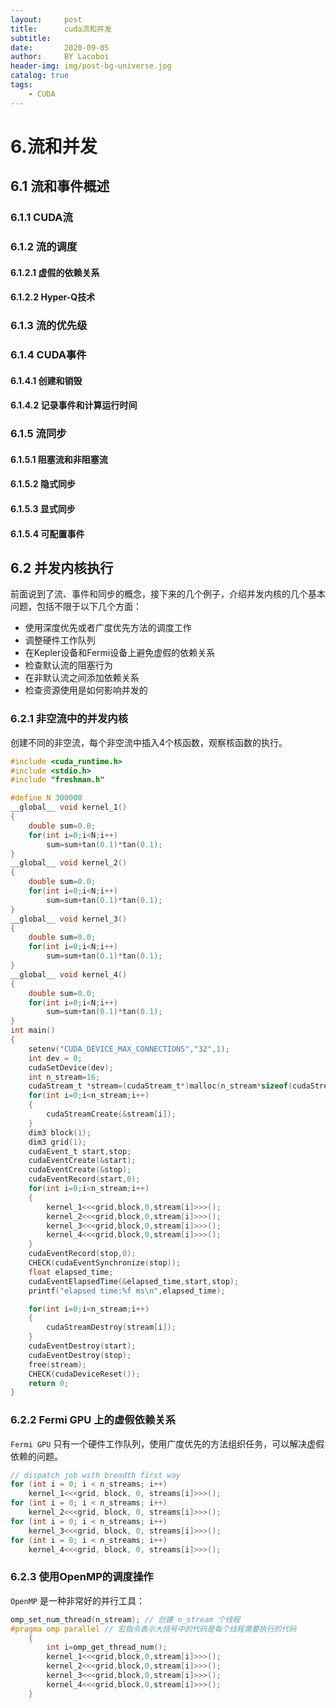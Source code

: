 ```yaml
---
layout:     post
title:      cuda流和并发
subtitle:   
date:       2020-09-05
author:     BY Lacoboi
header-img: img/post-bg-universe.jpg
catalog: true
tags:
    - CUDA
---
```


# 6.流和并发


## 6.1 流和事件概述

### 6.1.1 CUDA流

### 6.1.2 流的调度
#### 6.1.2.1 虚假的依赖关系
#### 6.1.2.2 Hyper-Q技术


### 6.1.3 流的优先级


### 6.1.4 CUDA事件
#### 6.1.4.1 创建和销毁
#### 6.1.4.2 记录事件和计算运行时间


### 6.1.5 流同步
#### 6.1.5.1 阻塞流和非阻塞流
#### 6.1.5.2 隐式同步
#### 6.1.5.3 显式同步
#### 6.1.5.4 可配置事件


## 6.2 并发内核执行
前面说到了流、事件和同步的概念，接下来的几个例子，介绍并发内核的几个基本问题，包括不限于以下几个方面：
- 使用深度优先或者广度优先方法的调度工作
- 调整硬件工作队列
- 在Kepler设备和Fermi设备上避免虚假的依赖关系
- 检查默认流的阻塞行为
- 在非默认流之间添加依赖关系
- 检查资源使用是如何影响并发的

### 6.2.1 非空流中的并发内核
创建不同的非空流，每个非空流中插入4个核函数，观察核函数的执行。
```c
#include <cuda_runtime.h>
#include <stdio.h>
#include "freshman.h"

#define N 300000
__global__ void kernel_1()
{
    double sum=0.0;
    for(int i=0;i<N;i++)
        sum=sum+tan(0.1)*tan(0.1);
}
__global__ void kernel_2()
{
    double sum=0.0;
    for(int i=0;i<N;i++)
        sum=sum+tan(0.1)*tan(0.1);
}
__global__ void kernel_3()
{
    double sum=0.0;
    for(int i=0;i<N;i++)
        sum=sum+tan(0.1)*tan(0.1);
}
__global__ void kernel_4()
{
    double sum=0.0;
    for(int i=0;i<N;i++)
        sum=sum+tan(0.1)*tan(0.1);
}
int main()
{
    setenv("CUDA_DEVICE_MAX_CONNECTIONS","32",1);
    int dev = 0;
    cudaSetDevice(dev);
    int n_stream=16;
    cudaStream_t *stream=(cudaStream_t*)malloc(n_stream*sizeof(cudaStream_t));
    for(int i=0;i<n_stream;i++)
    {
        cudaStreamCreate(&stream[i]);
    }
    dim3 block(1);
    dim3 grid(1);
    cudaEvent_t start,stop;
    cudaEventCreate(&start);
    cudaEventCreate(&stop);
    cudaEventRecord(start,0);
    for(int i=0;i<n_stream;i++)
    {
        kernel_1<<<grid,block,0,stream[i]>>>();
        kernel_2<<<grid,block,0,stream[i]>>>();
        kernel_3<<<grid,block,0,stream[i]>>>();
        kernel_4<<<grid,block,0,stream[i]>>>();
    }
    cudaEventRecord(stop,0);
    CHECK(cudaEventSynchronize(stop));
    float elapsed_time;
    cudaEventElapsedTime(&elapsed_time,start,stop);
    printf("elapsed time:%f ms\n",elapsed_time);

    for(int i=0;i<n_stream;i++)
    {
        cudaStreamDestroy(stream[i]);
    }
    cudaEventDestroy(start);
    cudaEventDestroy(stop);
    free(stream);
    CHECK(cudaDeviceReset());
    return 0;
}
```

### 6.2.2 Fermi GPU 上的虚假依赖关系
`Fermi GPU` 只有一个硬件工作队列，使用广度优先的方法组织任务，可以解决虚假依赖的问题。
```c
// dispatch job with breadth first way
for (int i = 0; i < n_streams; i++)
    kernel_1<<<grid, block, 0, streams[i]>>>();
for (int i = 0; i < n_streams; i++)
    kernel_2<<<grid, block, 0, streams[i]>>>();
for (int i = 0; i < n_streams; i++)
    kernel_3<<<grid, block, 0, streams[i]>>>();
for (int i = 0; i < n_streams; i++)
    kernel_4<<<grid, block, 0, streams[i]>>>();
```

### 6.2.3 使用OpenMP的调度操作
`OpenMP` 是一种非常好的并行工具：
```c
omp_set_num_thread(n_stream); // 创建 n_stream 个线程
#pragma omp parallel // 宏指令表示大括号中的代码是每个线程需要执行的代码
    {
        int i=omp_get_thread_num();
        kernel_1<<<grid,block,0,stream[i]>>>();
        kernel_2<<<grid,block,0,stream[i]>>>();
        kernel_3<<<grid,block,0,stream[i]>>>();
        kernel_4<<<grid,block,0,stream[i]>>>();
    }
```

